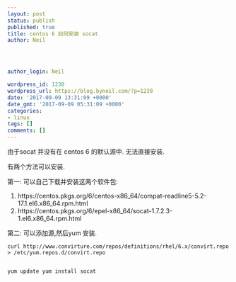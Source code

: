 ```yaml
---
layout: post
status: publish
published: true
title: centos 6 如何安装 socat
author: Neil




author_login: Neil

wordpress_id: 1238
wordpress_url: https://blog.byneil.com/?p=1238
date: '2017-09-09 13:31:09 +0000'
date_gmt: '2017-09-09 05:31:09 +0000'
categories:
- linux
tags: []
comments: []
---
```

<p>由于socat 并没有在 centos 6 的默认源中. 无法直接安装.</p>
<p>有两个方法可以安装.</p>
<p>第一:  可以自己下载并安装这两个软件包:</p>
<ol>
<li>https://centos.pkgs.org/6/centos-x86_64/compat-readline5-5.2-17.1.el6.x86_64.rpm.html</li>
<li>https://centos.pkgs.org/6/epel-x86_64/socat-1.7.2.3-1.el6.x86_64.rpm.html</li>
</ol>
<p>第二: 可以添加源,然后yum 安装.</p>
<pre class="line-numbers prism-highlight" data-start="1"><code class="language-null">curl http://www.convirture.com/repos/definitions/rhel/6.x/convirt.repo > /etc/yum.repos.d/convirt.repo

yum update
yum install socat
</code></pre>
